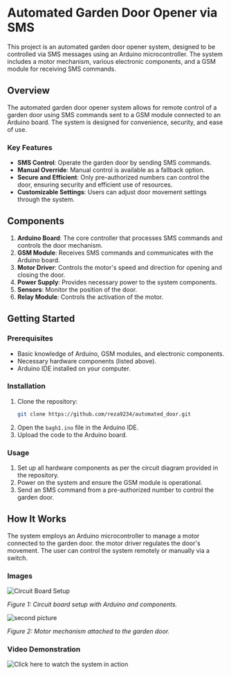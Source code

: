 # Automated Garden Door Opener via SMS

This project is an automated garden door opener system, designed to be controlled via SMS messages using an Arduino microcontroller. The system includes a motor mechanism, various electronic components, and a GSM module for receiving SMS commands.

## Overview

The automated garden door opener system allows for remote control of a garden door using SMS commands sent to a GSM module connected to an Arduino board. The system is designed for convenience, security, and ease of use.

### Key Features
- **SMS Control**: Operate the garden door by sending SMS commands.
- **Manual Override**: Manual control is available as a fallback option.
- **Secure and Efficient**: Only pre-authorized numbers can control the door, ensuring security and efficient use of resources.
- **Customizable Settings**: Users can adjust door movement settings through the system.

## Components

1. **Arduino Board**: The core controller that processes SMS commands and controls the door mechanism.
2. **GSM Module**: Receives SMS commands and communicates with the Arduino board.
3. **Motor Driver**: Controls the motor's speed and direction for opening and closing the door.
4. **Power Supply**: Provides necessary power to the system components.
5. **Sensors**: Monitor the position of the door.
6. **Relay Module**: Controls the activation of the motor.

## Getting Started

### Prerequisites

- Basic knowledge of Arduino, GSM modules, and electronic components.
- Necessary hardware components (listed above).
- Arduino IDE installed on your computer.

### Installation

1. Clone the repository:
   ```bash
   git clone https://github.com/reza9234/automated_door.git

2. Open the `bagh1.ino` file in the Arduino IDE.
3. Upload the code to the Arduino board.

### Usage

1. Set up all hardware components as per the circuit diagram provided in the repository.
2. Power on the system and ensure the GSM module is operational.
3. Send an SMS command from a pre-authorized number to control the garden door.

## How It Works

The system employs an Arduino microcontroller to manage a motor connected to the garden door. the motor driver regulates the door's movement. The user can control the system remotely or manually via a switch.

### Images

![Circuit Board Setup](https://github.com/user-attachments/assets/1eb3dd25-ac56-4380-9751-ca0a81b5957b)


_Figure 1: Circuit board setup with Arduino and components._

![second picture](https://github.com/user-attachments/assets/82d07b9c-9567-483f-ab8d-eba2884ed426)

_Figure 2: Motor mechanism attached to the garden door._

### Video Demonstration

![Click here to watch the system in action](https://github.com/user-attachments/assets/404ec65a-940f-45e1-a6a3-a33356dc0076)




